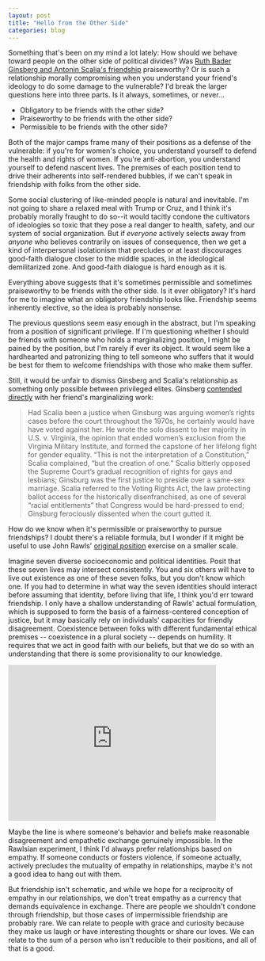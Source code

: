 ```yaml
---
layout: post
title: "Hello from the Other Side"
categories: blog
---
```

Something that's been on my mind a lot lately: How should we behave toward people on the other side of political divides? Was [Ruth Bader Ginsberg and Antonin Scalia's friendship](http://www.npr.org/2016/02/15/466848775/scalia-ginsburg-opera-commemorates-sparring-supreme-court-friendship) praiseworthy? Or is such a relationship morally compromising when you understand your friend's ideology to do some damage to the vulnerable? I'd break the larger questions here into three parts. Is it always, sometimes, or never...

+ Obligatory to be friends with the other side? 
+ Praiseworthy to be friends with the other side? 
+ Permissible to be friends with the other side? 

Both of the major camps frame many of their positions as a defense of the vulnerable: if you're for women's choice, you understand yourself to defend the health and rights of women. If you're anti-abortion, you understand yourself to defend nascent lives. The premises of each position tend to drive their adherents into self-rendered bubbles, if we can't speak in friendship with folks from the other side.

Some social clustering of like-minded people is natural and inevitable. I'm not going to share a relaxed meal with Trump or Cruz, and I think it's probably morally fraught to do so--it would tacitly condone the cultivators of ideologies so toxic that they pose a real danger to health, safety, and our system of social organization. But if *everyone* actively selects away from *anyone* who believes contrarily on issues of consequence, then we get a kind of interpersonal isolationism that precludes or at least discourages good-faith dialogue closer to the middle spaces, in the ideological demilitarized zone. And good-faith dialogue is hard enough as it is.

Everything above suggests that it's sometimes permissible and sometimes praiseworthy to be friends with the other side. Is it ever obligatory? It's hard for me to imagine what an obligatory friendship looks like. Friendship seems inherently elective, so the idea is probably nonsense.

The previous questions seem easy enough in the abstract, but I'm speaking from a position of significant privilege. If I'm questioning whether I should be friends with someone who holds a marginalizing position, I might be pained by the position, but I'm rarely if ever its object. It would seem like a hardhearted and patronizing thing to tell someone who suffers that it would be best for them to welcome friendships with those who make them suffer. 

Still, it would be unfair to dismiss Ginsberg and Scalia's relationship as something only possible between privileged elites. Ginsberg [contended directly](https://www.washingtonpost.com/posteverything/wp/2016/02/13/what-made-scalia-and-ginsburgs-friendship-work/) with her friend's marginalizing work:

> Had Scalia been a justice when Ginsburg was arguing women’s rights cases before the court throughout the 1970s, he certainly would have have voted against her. He wrote the solo dissent to her majority in U.S. v. Virginia, the opinion that ended women’s exclusion from the Virginia Military Institute, and formed the capstone of her lifelong fight for gender equality. “This is not the interpretation of a Constitution,” Scalia complained, “but the creation of one.” Scalia bitterly opposed the Supreme Court’s gradual recognition of rights for gays and lesbians; Ginsburg was the first justice to preside over a same-sex marriage. Scalia referred to the Voting Rights Act, the law protecting ballot access for the historically disenfranchised, as one of several “racial entitlements” that Congress would be hard-pressed to end; Ginsburg ferociously dissented when the court gutted it.

How do we know when it's permissible or praiseworthy to pursue friendships? I doubt there's a reliable formula, but I wonder if it might be useful to use John Rawls' [original position](http://plato.stanford.edu/entries/original-position/) exercise on a smaller scale. 

Imagine seven diverse socioeconomic and political identities. Posit that these seven lives may intersect consistently. You and six others will have to live out existence as one of these seven folks, but you don't know which one. If you had to determine in what way the seven identities should interact before assuming that identity, before living that life, I think you'd err toward friendship. I only have a shallow understanding of Rawls' actual formulation, which is supposed to form the basis of a fairness-centered conception of justice, but it may basically rely on individuals' capacities for friendly disagreement. Coexistence between folks with different fundamental ethical premises -- coexistence in a plural society -- depends on humility. It requires that we act in good faith with our beliefs, but that we do so with an understanding that there is some provisionality to our knowledge.

<iframe width="420" height="315" src="https://www.youtube.com/embed/kcy8NwZEc6A" frameborder="0" allowfullscreen></iframe>
<p></p>  
Maybe the line is where someone's behavior and beliefs make reasonable disagreement and empathetic exchange genuinely impossible. In the Rawlsian experiment, I think I'd always prefer relationships based on empathy. If someone conducts or fosters violence, if someone actually, actively precludes the mutuality of empathy in relationships, maybe it's not a good idea to hang out with them. 

But friendship isn't schematic, and while we hope for a reciprocity of empathy in our relationships, we don't treat empathy as a currency that demands equivalence in exchange. There are people we shouldn't condone through friendship, but those cases of impermissible friendship are probably rare. We can relate to people with grace and curiosity because they make us laugh or have interesting thoughts or share our loves. We can relate to the sum of a person who isn't reducible to their positions, and all of that is a good.  

